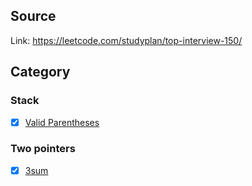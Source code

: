 ## Source

Link: https://leetcode.com/studyplan/top-interview-150/


##  Category


### Stack

- [x] [Valid Parentheses](stack/valid_parentheses.cpp)


### Two pointers

- [x] [3sum](two-pointers/3sums.cpp)
